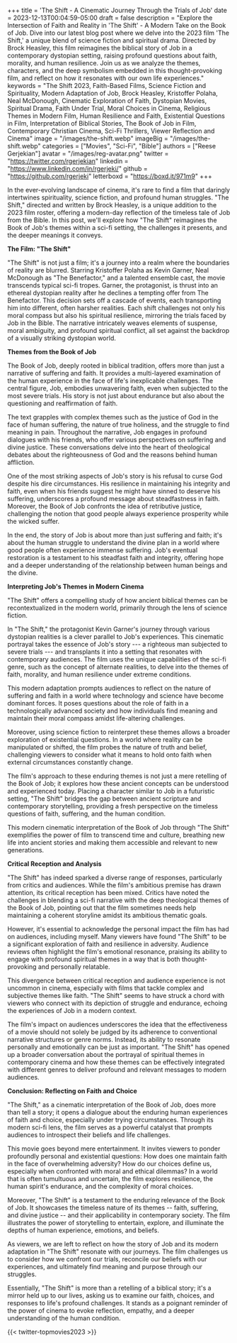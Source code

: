 +++
title = 'The Shift - A Cinematic Journey Through the Trials of Job'
date = 2023-12-13T00:04:59-05:00
draft = false
description = "Explore the Intersection of Faith and Reality in 'The Shift' - A Modern Take on the Book of Job. Dive into our latest blog post where we delve into the 2023 film 'The Shift,' a unique blend of science fiction and spiritual drama. Directed by Brock Heasley, this film reimagines the biblical story of Job in a contemporary dystopian setting, raising profound questions about faith, morality, and human resilience. Join us as we analyze the themes, characters, and the deep symbolism embedded in this thought-provoking film, and reflect on how it resonates with our own life experiences."
keywords = "The Shift 2023, Faith-Based Films, Science Fiction and Spirituality, Modern Adaptation of Job, Brock Heasley, Kristoffer Polaha, Neal McDonough, Cinematic Exploration of Faith, Dystopian Movies, Spiritual Drama, Faith Under Trial, Moral Choices in Cinema, Religious Themes in Modern Film, Human Resilience and Faith, Existential Questions in Film, Interpretation of Biblical Stories, The Book of Job in Film, Contemporary Christian Cinema, Sci-Fi Thrillers, Viewer Reflection and Cinema"
image = "/images/the-shift.webp"
imageBig = "/images/the-shift.webp"
categories = ["Movies", "Sci-Fi", "Bible"]
authors = ["Reese Gerjekian"]
avatar = "/images/reg-avatar.png"
twitter = "https://twitter.com/rgerjekian"
linkedin = "https://www.linkedin.com/in/rgerjeki/"
github = "https://github.com/rgerjeki"
letterboxd = "https://boxd.it/971m9"
+++

In the ever-evolving landscape of cinema, it's rare to find a film that daringly intertwines spirituality, science fiction, and profound human struggles. "The Shift," directed and written by Brock Heasley, is a unique addition to the 2023 film roster, offering a modern-day reflection of the timeless tale of Job from the Bible. In this post, we'll explore how "The Shift" reimagines the Book of Job's themes within a sci-fi setting, the challenges it presents, and the deeper meanings it conveys.

**The Film: "The Shift"**

"The Shift" is not just a film; it's a journey into a realm where the boundaries of reality are blurred. Starring Kristoffer Polaha as Kevin Garner, Neal McDonough as "The Benefactor," and a talented ensemble cast, the movie transcends typical sci-fi tropes. Garner, the protagonist, is thrust into an ethereal dystopian reality after he declines a tempting offer from The Benefactor. This decision sets off a cascade of events, each transporting him into different, often harsher realities. Each shift challenges not only his moral compass but also his spiritual resilience, mirroring the trials faced by Job in the Bible. The narrative intricately weaves elements of suspense, moral ambiguity, and profound spiritual conflict, all set against the backdrop of a visually striking dystopian world.

**Themes from the Book of Job**

The Book of Job, deeply rooted in biblical tradition, offers more than just a narrative of suffering and faith. It provides a multi-layered examination of the human experience in the face of life's inexplicable challenges. The central figure, Job, embodies unwavering faith, even when subjected to the most severe trials. His story is not just about endurance but also about the questioning and reaffirmation of faith.

The text grapples with complex themes such as the justice of God in the face of human suffering, the nature of true holiness, and the struggle to find meaning in pain. Throughout the narrative, Job engages in profound dialogues with his friends, who offer various perspectives on suffering and divine justice. These conversations delve into the heart of theological debates about the righteousness of God and the reasons behind human affliction.

One of the most striking aspects of Job's story is his refusal to curse God despite his dire circumstances. His resilience in maintaining his integrity and faith, even when his friends suggest he might have sinned to deserve his suffering, underscores a profound message about steadfastness in faith. Moreover, the Book of Job confronts the idea of retributive justice, challenging the notion that good people always experience prosperity while the wicked suffer.

In the end, the story of Job is about more than just suffering and faith; it's about the human struggle to understand the divine plan in a world where good people often experience immense suffering. Job's eventual restoration is a testament to his steadfast faith and integrity, offering hope and a deeper understanding of the relationship between human beings and the divine.

**Interpreting Job's Themes in Modern Cinema**

"The Shift" offers a compelling study of how ancient biblical themes can be recontextualized in the modern world, primarily through the lens of science fiction.

In "The Shift," the protagonist Kevin Garner's journey through various dystopian realities is a clever parallel to Job's experiences. This cinematic portrayal takes the essence of Job's story --- a righteous man subjected to severe trials --- and transplants it into a setting that resonates with contemporary audiences. The film uses the unique capabilities of the sci-fi genre, such as the concept of alternate realities, to delve into the themes of faith, morality, and human resilience under extreme conditions.

This modern adaptation prompts audiences to reflect on the nature of suffering and faith in a world where technology and science have become dominant forces. It poses questions about the role of faith in a technologically advanced society and how individuals find meaning and maintain their moral compass amidst life-altering challenges.

Moreover, using science fiction to reinterpret these themes allows a broader exploration of existential questions. In a world where reality can be manipulated or shifted, the film probes the nature of truth and belief, challenging viewers to consider what it means to hold onto faith when external circumstances constantly change.

The film's approach to these enduring themes is not just a mere retelling of the Book of Job; it explores how these ancient concepts can be understood and experienced today. Placing a character similar to Job in a futuristic setting, "The Shift" bridges the gap between ancient scripture and contemporary storytelling, providing a fresh perspective on the timeless questions of faith, suffering, and the human condition.

This modern cinematic interpretation of the Book of Job through "The Shift" exemplifies the power of film to transcend time and culture, breathing new life into ancient stories and making them accessible and relevant to new generations.

**Critical Reception and Analysis**

"The Shift" has indeed sparked a diverse range of responses, particularly from critics and audiences. While the film's ambitious premise has drawn attention, its critical reception has been mixed. Critics have noted the challenges in blending a sci-fi narrative with the deep theological themes of the Book of Job, pointing out that the film sometimes needs help maintaining a coherent storyline amidst its ambitious thematic goals.

However, it's essential to acknowledge the personal impact the film has had on audiences, including myself. Many viewers have found "The Shift" to be a significant exploration of faith and resilience in adversity. Audience reviews often highlight the film's emotional resonance, praising its ability to engage with profound spiritual themes in a way that is both thought-provoking and personally relatable.

This divergence between critical reception and audience experience is not uncommon in cinema, especially with films that tackle complex and subjective themes like faith. "The Shift" seems to have struck a chord with viewers who connect with its depiction of struggle and endurance, echoing the experiences of Job in a modern context.

The film's impact on audiences underscores the idea that the effectiveness of a movie should not solely be judged by its adherence to conventional narrative structures or genre norms. Instead, its ability to resonate personally and emotionally can be just as important. "The Shift" has opened up a broader conversation about the portrayal of spiritual themes in contemporary cinema and how these themes can be effectively integrated with different genres to deliver profound and relevant messages to modern audiences.

**Conclusion: Reflecting on Faith and Choice**

"The Shift," as a cinematic interpretation of the Book of Job, does more than tell a story; it opens a dialogue about the enduring human experiences of faith and choice, especially under trying circumstances. Through its modern sci-fi lens, the film serves as a powerful catalyst that prompts audiences to introspect their beliefs and life challenges.

This movie goes beyond mere entertainment. It invites viewers to ponder profoundly personal and existential questions: How does one maintain faith in the face of overwhelming adversity? How do our choices define us, especially when confronted with moral and ethical dilemmas? In a world that is often tumultuous and uncertain, the film explores resilience, the human spirit's endurance, and the complexity of moral choices.

Moreover, "The Shift" is a testament to the enduring relevance of the Book of Job. It showcases the timeless nature of its themes -- faith, suffering, and divine justice -- and their applicability in contemporary society. The film illustrates the power of storytelling to entertain, explore, and illuminate the depths of human experience, emotions, and beliefs.

As viewers, we are left to reflect on how the story of Job and its modern adaptation in "The Shift" resonate with our journeys. The film challenges us to consider how we confront our trials, reconcile our beliefs with our experiences, and ultimately find meaning and purpose through our struggles.

Essentially, "The Shift" is more than a retelling of a biblical story; it's a mirror held up to our lives, asking us to examine our faith, choices, and responses to life's profound challenges. It stands as a poignant reminder of the power of cinema to evoke reflection, empathy, and a deeper understanding of the human condition.

{{< twitter-topmovies2023 >}}